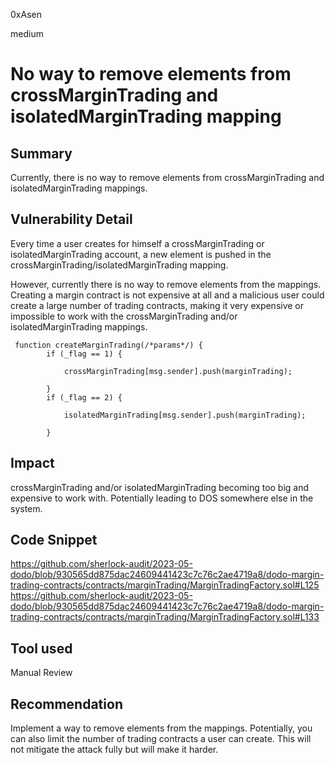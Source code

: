 0xAsen

medium

# No way to remove elements from crossMarginTrading and isolatedMarginTrading mapping

## Summary
Currently, there is no way to remove elements from crossMarginTrading and isolatedMarginTrading mappings.
## Vulnerability Detail
Every time a user creates for himself a crossMarginTrading or isolatedMarginTrading account, a new element is pushed in the crossMarginTrading/isolatedMarginTrading mapping.

However, currently there is no way to remove elements from the mappings. Creating a margin contract is not expensive at all and a malicious user could create a large number of trading contracts, making it very expensive or impossible to work with the crossMarginTrading and/or isolatedMarginTrading mappings.

```solidity
 function createMarginTrading(/*params*/) {
        if (_flag == 1) {
            
            crossMarginTrading[msg.sender].push(marginTrading);
       
        }
        if (_flag == 2) {
           
            isolatedMarginTrading[msg.sender].push(marginTrading);

        }
``` 
## Impact
crossMarginTrading and/or isolatedMarginTrading becoming too big and expensive to work with. Potentially leading to DOS somewhere else in the system.
## Code Snippet
https://github.com/sherlock-audit/2023-05-dodo/blob/930565dd875dac24609441423c7c76c2ae4719a8/dodo-margin-trading-contracts/contracts/marginTrading/MarginTradingFactory.sol#L125
https://github.com/sherlock-audit/2023-05-dodo/blob/930565dd875dac24609441423c7c76c2ae4719a8/dodo-margin-trading-contracts/contracts/marginTrading/MarginTradingFactory.sol#L133
## Tool used

Manual Review

## Recommendation
Implement a way to remove elements from the mappings. 
Potentially, you can also limit the number of trading contracts a user can create. This will not mitigate the attack fully but will make it harder. 